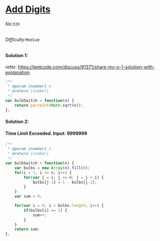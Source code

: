 # [Add Digits](https://leetcode.com/problems/add-digits/)
###### No:`319`
###### Difficulty:`Medium`


#### Solution 1:
refer: https://leetcode.com/discuss/91371/share-my-o-1-solution-with-explanation
```js
/**
 * @param {number} n
 * @return {number}
 */
var bulbSwitch = function(n) {
    return parseInt(Math.sqrt(n));
};
```


#### Solution 2:
#### Time Limit Exceeded. Input: 9999999
```js
/**
 * @param {number} n
 * @return {number}
 */
var bulbSwitch = function(n) {
    var bulbs = new Array(n).fill(0);
    for(i = 1; i <= n; i++) {
        for(var j = i; j <= n; j = j + i) {
            bulbs[j-1] = 1 - bulbs[j-1];
        }
    }   
    var sum = 0;

    for(var i = 0; i < bulbs.length; i++) {
        if(bulbs[i] == 1) {
            sum++;
        }    
    }
    return sum;
};
```
